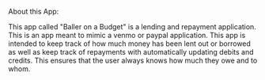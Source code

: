 About this App:

This app called "Baller on a Budget" is a lending and repayment application.  
This is an app meant to mimic a venmo or paypal application.
This app is intended to keep track of how much money has been lent out or borrowed
as well as keep track of repayments with automatically updating debits and credits.
This ensures that the user always knows how much they owe and to whom.
